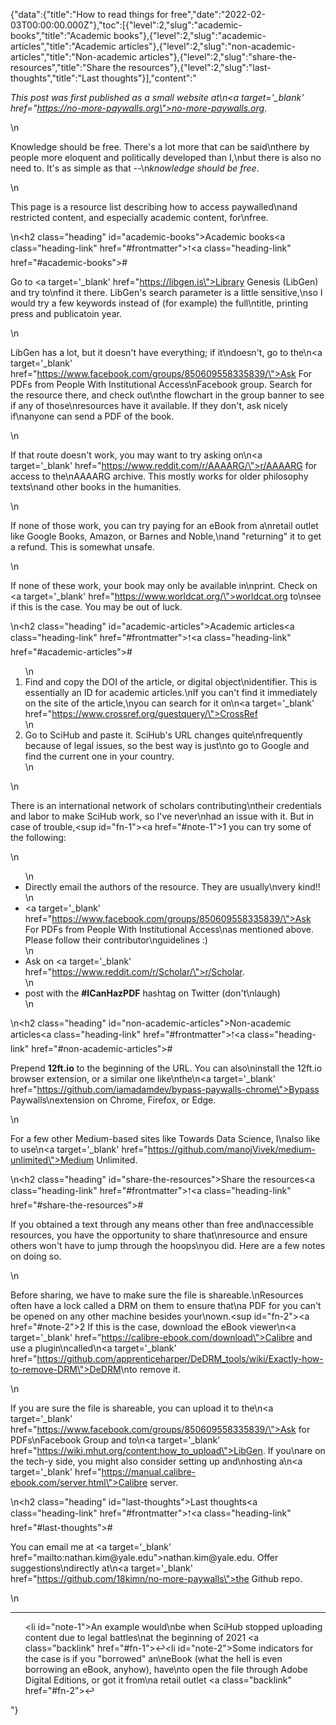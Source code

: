 {"data":{"title":"How to read things for free","date":"2022-02-03T00:00:00.000Z"},"toc":[{"level":2,"slug":"academic-books","title":"Academic books"},{"level":2,"slug":"academic-articles","title":"Academic articles"},{"level":2,"slug":"non-academic-articles","title":"Non-academic articles"},{"level":2,"slug":"share-the-resources","title":"Share the resources"},{"level":2,"slug":"last-thoughts","title":"Last thoughts"}],"content":"<p><em>This post was first published as a small website at\n<a target='_blank'  href=\"https://no-more-paywalls.org\">no-more-paywalls.org</a></em>.</p>\n<p>Knowledge should be free. There&#39;s a lot more that can be said\nthere by people more eloquent and politically developed than I,\nbut there is also no need to. It&#39;s as simple as that --\n<em>knowledge should be free</em>.</p>\n<p>This page is a resource list describing how to access paywalled\nand restricted content, and especially academic content, for\nfree.</p>\n<h2 class=\"heading\" id=\"academic-books\">Academic books<a class=\"heading-link\" href=\"#frontmatter\">🠑</a><a class=\"heading-link\" href=\"#academic-books\">#</a></h2><p>Go to <a target='_blank'  href=\"https://libgen.is\">Library Genesis (LibGen)</a> and try to\nfind it there. LibGen&#39;s search parameter is a little sensitive,\nso I would try a few keywords instead of (for example) the full\ntitle, printing press and publicatoin year.</p>\n<p>LibGen has a lot, but it doesn&#39;t have everything; if it\ndoesn&#39;t, go to the\n<a target='_blank'  href=\"https://www.facebook.com/groups/850609558335839/\">Ask For PDFs from People With Institutional Access</a>\nFacebook group. Search for the resource there, and check out\nthe flowchart in the group banner to see if any of those\nresources have it available. If they don&#39;t, ask nicely if\nanyone can send a PDF of the book.</p>\n<p>If that route doesn&#39;t work, you may want to try asking on\n<a target='_blank'  href=\"https://www.reddit.com/r/AAAARG/\">r/AAAARG</a> for access to the\nAAAARG archive. This mostly works for older philosophy texts\nand other books in the humanities.</p>\n<p>If none of those work, you can try paying for an eBook from a\nretail outlet like Google Books, Amazon, or Barnes and Noble,\nand &quot;returning&quot; it to get a refund. This is somewhat unsafe.</p>\n<p>If none of these work, your book may only be available in\nprint. Check on <a target='_blank'  href=\"https://www.worldcat.org/\">worldcat.org</a> to\nsee if this is the case. You may be out of luck.</p>\n<h2 class=\"heading\" id=\"academic-articles\">Academic articles<a class=\"heading-link\" href=\"#frontmatter\">🠑</a><a class=\"heading-link\" href=\"#academic-articles\">#</a></h2><ol>\n<li>Find and copy the DOI of the article, or digital object\nidentifier. This is essentially an ID for academic articles.\nIf you can&#39;t find it immediately on the site of the article,\nyou can search for it on\n<a target='_blank'  href=\"https://www.crossref.org/guestquery/\">CrossRef</a></li>\n<li>Go to SciHub and paste it. SciHub&#39;s URL changes quite\nfrequently because of legal issues, so the best way is just\nto go to Google and find the current one in your country.</li>\n</ol>\n<p>There is an international network of scholars contributing\ntheir credentials and labor to make SciHub work, so I&#39;ve never\nhad an issue with it. But in case of trouble,<sup id=\"fn-1\"><a href=\"#note-1\">1</a></sup> you can try some of the following:</p>\n<ul>\n<li>Directly email the authors of the resource. They are usually\nvery kind!!</li>\n<li><a target='_blank'  href=\"https://www.facebook.com/groups/850609558335839/\">Ask For PDFs from People With Institutional Access</a>\nas mentioned above. Please follow their contributor\nguidelines :)</li>\n<li>Ask on <a target='_blank'  href=\"https://www.reddit.com/r/Scholar/\">r/Scholar</a>.</li>\n<li>post with the <strong>#ICanHazPDF</strong> hashtag on Twitter (don&#39;t\nlaugh)</li>\n</ul>\n<h2 class=\"heading\" id=\"non-academic-articles\">Non-academic articles<a class=\"heading-link\" href=\"#frontmatter\">🠑</a><a class=\"heading-link\" href=\"#non-academic-articles\">#</a></h2><p>Prepend <strong>12ft.io</strong> to the beginning of the URL. You can also\ninstall the 12ft.io browser extension, or a similar one like\nthe\n<a target='_blank'  href=\"https://github.com/iamadamdev/bypass-paywalls-chrome\">Bypass Paywalls</a>\nextension on Chrome, Firefox, or Edge.</p>\n<p>For a few other Medium-based sites like Towards Data Science, I\nalso like to use\n<a target='_blank'  href=\"https://github.com/manojVivek/medium-unlimited\">Medium Unlimited</a>.</p>\n<h2 class=\"heading\" id=\"share-the-resources\">Share the resources<a class=\"heading-link\" href=\"#frontmatter\">🠑</a><a class=\"heading-link\" href=\"#share-the-resources\">#</a></h2><p>If you obtained a text through any means other than free and\naccessible resources, you have the opportunity to share that\nresource and ensure others won&#39;t have to jump through the hoops\nyou did. Here are a few notes on doing so.</p>\n<p>Before sharing, we have to make sure the file is shareable.\nResources often have a lock called a DRM on them to ensure that\na PDF for you can&#39;t be opened on any other machine besides your\nown.<sup id=\"fn-2\"><a href=\"#note-2\">2</a></sup> If this is the case, download the eBook viewer\n<a target='_blank'  href=\"https://calibre-ebook.com/download\">Calibre</a> and use a plugin\ncalled\n<a target='_blank'  href=\"https://github.com/apprenticeharper/DeDRM_tools/wiki/Exactly-how-to-remove-DRM\">DeDRM</a>\nto remove it.</p>\n<p>If you are sure the file is shareable, you can upload it to the\n<a target='_blank'  href=\"https://www.facebook.com/groups/850609558335839/\">Ask for PDFs</a>\nFacebook Group and to\n<a target='_blank'  href=\"https://wiki.mhut.org/content:how_to_upload\">LibGen</a>. If you\nare on the tech-y side, you might also consider setting up and\nhosting a\n<a target='_blank'  href=\"https://manual.calibre-ebook.com/server.html\">Calibre server</a>.</p>\n<h2 class=\"heading\" id=\"last-thoughts\">Last thoughts<a class=\"heading-link\" href=\"#frontmatter\">🠑</a><a class=\"heading-link\" href=\"#last-thoughts\">#</a></h2><p>You can email me at <a target='_blank'  href=\"mailto:&#110;&#x61;&#116;&#x68;&#x61;&#x6e;&#x2e;&#x6b;&#105;&#109;&#64;&#x79;&#x61;&#108;&#x65;&#46;&#101;&#x64;&#x75;\">&#110;&#x61;&#116;&#x68;&#x61;&#x6e;&#x2e;&#x6b;&#105;&#109;&#64;&#x79;&#x61;&#108;&#x65;&#46;&#101;&#x64;&#x75;</a>. Offer suggestions\ndirectly at\n<a target='_blank'  href=\"https://github.com/18kimn/no-more-paywalls\">the Github repo</a>.</p>\n<hr/><ol><li id=\"note-1\">An example would\nbe when SciHub stopped uploading content due to legal battles\nat the beginning of 2021 <a class=\"backlink\" href=\"#fn-1\">↩</a></li><li id=\"note-2\">Some indicators for the case is if you &quot;borrowed&quot; an\neBook (what the hell is even borrowing an eBook, anyhow), have\nto open the file through Adobe Digital Editions, or got it from\na retail outlet <a class=\"backlink\" href=\"#fn-2\">↩</a></li></ol>"}